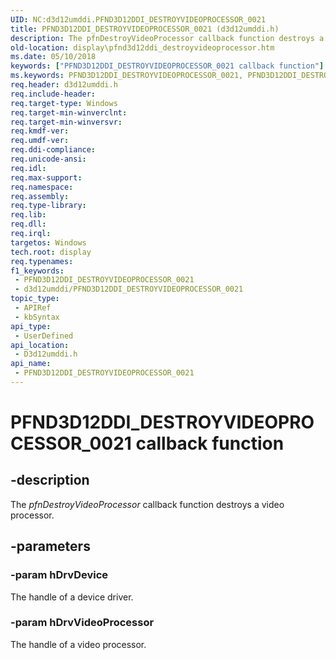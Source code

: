 ```yaml
---
UID: NC:d3d12umddi.PFND3D12DDI_DESTROYVIDEOPROCESSOR_0021
title: PFND3D12DDI_DESTROYVIDEOPROCESSOR_0021 (d3d12umddi.h)
description: The pfnDestroyVideoProcessor callback function destroys a video processor.
old-location: display\pfnd3d12ddi_destroyvideoprocessor.htm
ms.date: 05/10/2018
keywords: ["PFND3D12DDI_DESTROYVIDEOPROCESSOR_0021 callback function"]
ms.keywords: PFND3D12DDI_DESTROYVIDEOPROCESSOR_0021, PFND3D12DDI_DESTROYVIDEOPROCESSOR_0021 callback, d3d12umddi/pfnDestroyVideoProcessor, display.pfnd3d12ddi_destroyvideoprocessor, pfnDestroyVideoProcessor, pfnDestroyVideoProcessor callback function [Display Devices]
req.header: d3d12umddi.h
req.include-header: 
req.target-type: Windows
req.target-min-winverclnt: 
req.target-min-winversvr: 
req.kmdf-ver: 
req.umdf-ver: 
req.ddi-compliance: 
req.unicode-ansi: 
req.idl: 
req.max-support: 
req.namespace: 
req.assembly: 
req.type-library: 
req.lib: 
req.dll: 
req.irql: 
targetos: Windows
tech.root: display
req.typenames: 
f1_keywords:
 - PFND3D12DDI_DESTROYVIDEOPROCESSOR_0021
 - d3d12umddi/PFND3D12DDI_DESTROYVIDEOPROCESSOR_0021
topic_type:
 - APIRef
 - kbSyntax
api_type:
 - UserDefined
api_location:
 - D3d12umddi.h
api_name:
 - PFND3D12DDI_DESTROYVIDEOPROCESSOR_0021
---
```


# PFND3D12DDI_DESTROYVIDEOPROCESSOR_0021 callback function


## -description

The <i>pfnDestroyVideoProcessor</i> callback function destroys a video processor.

## -parameters

### -param hDrvDevice

The handle of a device driver.

### -param hDrvVideoProcessor

The handle of a video processor.

